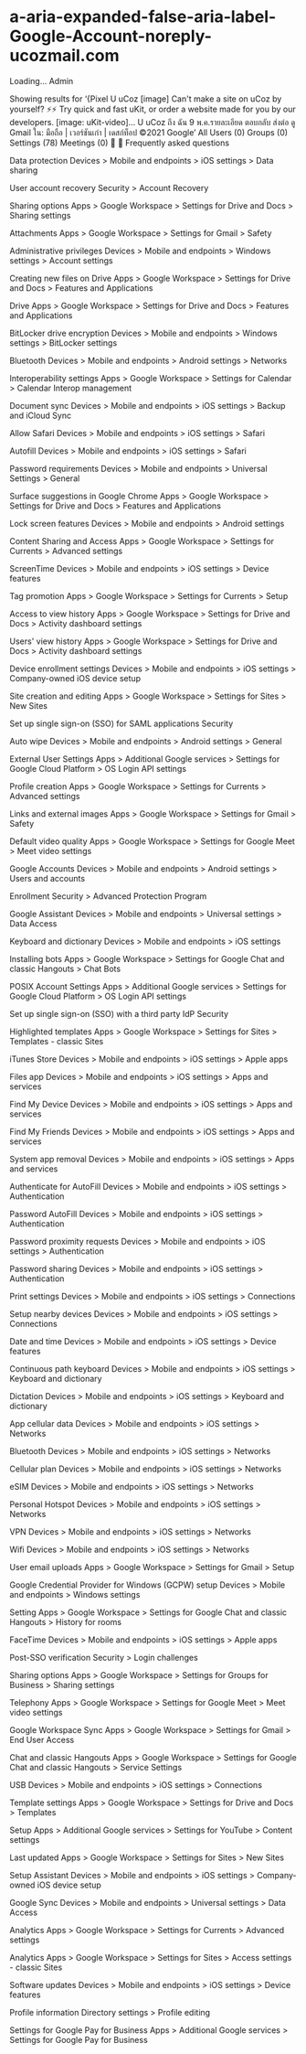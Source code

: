 # a-aria-expanded-false-aria-label-Google-Account-noreply-ucozmail.com
Loading... Admin

Showing results for ‘{Pixel U uCoz [image] Can't make a site on uCoz by yourself? ⚡️⚡️ Try quick and fast uKit, or order a website made for you by our developers. [image: uKit-video]... U uCoz ถึง ฉัน 9 พ.ค.รายละเอียด ตอบกลับ ส่งต่อ ดู Gmail ใน: มือถือ | เวอร์ชันเก่า | เดสก์ท็อป ©2021 Google’
All
Users (0)
Groups (0)
Settings (78)
Meetings (0)


Frequently asked questions

Data protection
Devices > Mobile and endpoints > iOS settings > Data sharing

User account recovery
Security > Account Recovery

Sharing options
Apps > Google Workspace > Settings for Drive and Docs > Sharing settings

Attachments
Apps > Google Workspace > Settings for Gmail > Safety

Administrative privileges
Devices > Mobile and endpoints > Windows settings > Account settings

Creating new files on Drive
Apps > Google Workspace > Settings for Drive and Docs > Features and Applications

Drive
Apps > Google Workspace > Settings for Drive and Docs > Features and Applications

BitLocker drive encryption
Devices > Mobile and endpoints > Windows settings > BitLocker settings

Bluetooth
Devices > Mobile and endpoints > Android settings > Networks

Interoperability settings
Apps > Google Workspace > Settings for Calendar > Calendar Interop management

Document sync
Devices > Mobile and endpoints > iOS settings > Backup and iCloud Sync

Allow Safari
Devices > Mobile and endpoints > iOS settings > Safari

Autofill
Devices > Mobile and endpoints > iOS settings > Safari

Password requirements
Devices > Mobile and endpoints > Universal Settings > General

Surface suggestions in Google Chrome
Apps > Google Workspace > Settings for Drive and Docs > Features and Applications

Lock screen features
Devices > Mobile and endpoints > Android settings

Content Sharing and Access
Apps > Google Workspace > Settings for Currents > Advanced settings

ScreenTime
Devices > Mobile and endpoints > iOS settings > Device features

Tag promotion
Apps > Google Workspace > Settings for Currents > Setup

Access to view history
Apps > Google Workspace > Settings for Drive and Docs > Activity dashboard settings

Users' view history
Apps > Google Workspace > Settings for Drive and Docs > Activity dashboard settings

Device enrollment settings
Devices > Mobile and endpoints > iOS settings > Company-owned iOS device setup

Site creation and editing
Apps > Google Workspace > Settings for Sites > New Sites

Set up single sign-on (SSO) for SAML applications
Security

Auto wipe
Devices > Mobile and endpoints > Android settings > General

External User Settings
Apps > Additional Google services > Settings for Google Cloud Platform > OS Login API settings

Profile creation
Apps > Google Workspace > Settings for Currents > Advanced settings

Links and external images
Apps > Google Workspace > Settings for Gmail > Safety

Default video quality
Apps > Google Workspace > Settings for Google Meet > Meet video settings

Google Accounts
Devices > Mobile and endpoints > Android settings > Users and accounts

Enrollment
Security > Advanced Protection Program

Google Assistant
Devices > Mobile and endpoints > Universal settings > Data Access

Keyboard and dictionary
Devices > Mobile and endpoints > iOS settings

Installing bots
Apps > Google Workspace > Settings for Google Chat and classic Hangouts > Chat Bots

POSIX Account Settings
Apps > Additional Google services > Settings for Google Cloud Platform > OS Login API settings

Set up single sign-on (SSO) with a third party IdP
Security

Highlighted templates
Apps > Google Workspace > Settings for Sites > Templates - classic Sites

iTunes Store
Devices > Mobile and endpoints > iOS settings > Apple apps

Files app
Devices > Mobile and endpoints > iOS settings > Apps and services

Find My Device
Devices > Mobile and endpoints > iOS settings > Apps and services

Find My Friends
Devices > Mobile and endpoints > iOS settings > Apps and services

System app removal
Devices > Mobile and endpoints > iOS settings > Apps and services

Authenticate for AutoFill
Devices > Mobile and endpoints > iOS settings > Authentication

Password AutoFill
Devices > Mobile and endpoints > iOS settings > Authentication

Password proximity requests
Devices > Mobile and endpoints > iOS settings > Authentication

Password sharing
Devices > Mobile and endpoints > iOS settings > Authentication

Print settings
Devices > Mobile and endpoints > iOS settings > Connections

Setup nearby devices
Devices > Mobile and endpoints > iOS settings > Connections

Date and time
Devices > Mobile and endpoints > iOS settings > Device features

Continuous path keyboard
Devices > Mobile and endpoints > iOS settings > Keyboard and dictionary

Dictation
Devices > Mobile and endpoints > iOS settings > Keyboard and dictionary

App cellular data
Devices > Mobile and endpoints > iOS settings > Networks

Bluetooth
Devices > Mobile and endpoints > iOS settings > Networks

Cellular plan
Devices > Mobile and endpoints > iOS settings > Networks

eSIM
Devices > Mobile and endpoints > iOS settings > Networks

Personal Hotspot
Devices > Mobile and endpoints > iOS settings > Networks

VPN
Devices > Mobile and endpoints > iOS settings > Networks

Wifi
Devices > Mobile and endpoints > iOS settings > Networks

User email uploads
Apps > Google Workspace > Settings for Gmail > Setup

Google Credential Provider for Windows (GCPW) setup
Devices > Mobile and endpoints > Windows settings

Setting
Apps > Google Workspace > Settings for Google Chat and classic Hangouts > History for rooms

FaceTime
Devices > Mobile and endpoints > iOS settings > Apple apps

Post-SSO verification
Security > Login challenges

Sharing options
Apps > Google Workspace > Settings for Groups for Business > Sharing settings

Telephony
Apps > Google Workspace > Settings for Google Meet > Meet video settings

Google Workspace Sync
Apps > Google Workspace > Settings for Gmail > End User Access

Chat and classic Hangouts
Apps > Google Workspace > Settings for Google Chat and classic Hangouts > Service Settings

USB
Devices > Mobile and endpoints > iOS settings > Connections

Template settings
Apps > Google Workspace > Settings for Drive and Docs > Templates

Setup
Apps > Additional Google services > Settings for YouTube > Content settings

Last updated
Apps > Google Workspace > Settings for Sites > New Sites

Setup Assistant
Devices > Mobile and endpoints > iOS settings > Company-owned iOS device setup

Google Sync
Devices > Mobile and endpoints > Universal settings > Data Access

Analytics
Apps > Google Workspace > Settings for Currents > Advanced settings

Analytics
Apps > Google Workspace > Settings for Sites > Access settings - classic Sites

Software updates
Devices > Mobile and endpoints > iOS settings > Device features

Profile information
Directory settings > Profile editing

Settings for Google Pay for Business
Apps > Additional Google services > Settings for Google Pay for Business
